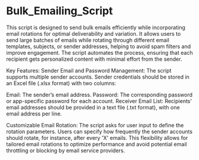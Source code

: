 # Bulk_Emailing_Script
This script is designed to send bulk emails efficiently while incorporating email rotations for optimal deliverability and variation. It allows users to send large batches of emails while rotating through different email templates, subjects, or sender addresses, helping to avoid spam filters and improve engagement. The script automates the process, ensuring that each recipient gets personalized content with minimal effort from the sender.

Key Features:
Sender Email and Password Management: The script supports multiple sender accounts. Sender credentials should be stored in an Excel file (.xlsx format) with two columns:

Email: The sender’s email address.
Password: The corresponding password or app-specific password for each account.
Receiver Email List: Recipients' email addresses should be provided in a text file (.txt format), with one email address per line.

Customizable Email Rotation: The script asks for user input to define the rotation parameters. Users can specify how frequently the sender accounts should rotate, for instance, after every 'X' emails. This flexibility allows for tailored email rotations to optimize performance and avoid potential email throttling or blocking by email service providers.
